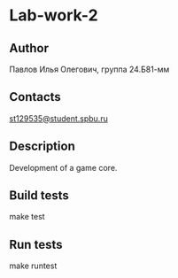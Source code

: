 # Lab-work-2
## Author
Павлов Илья Олегович, группа 24.Б81-мм
## Contacts
st129535@student.spbu.ru
## Description
Development of a game core.
## Build tests
make test
## Run tests
make runtest
